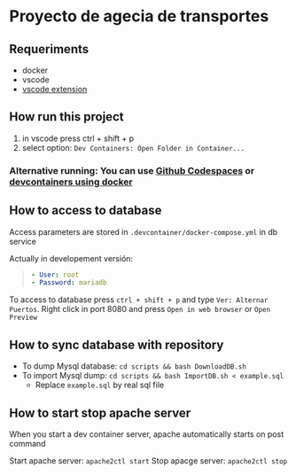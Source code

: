 # Proyecto de agecia de transportes

## Requeriments

- docker
- vscode
- [vscode extension](https://marketplace.visualstudio.com/items?itemName=ms-azuretools.vscode-docker)

## How run this project

1. in vscode press ctrl + shift + p
2. select option: `Dev Containers: Open Folder in Container...`

### Alternative running: You can use [Github Codespaces](https://github.com/features/codespaces) or [devcontainers using docker](https://code.visualstudio.com/docs/devcontainers/containers)

## How to access to database

Access parameters are stored in `.devcontainer/docker-compose.yml` in db service

Actually in developement versión:

> ```yaml
> - User: root
> - Password: mariadb
> ```

To access to database press `ctrl + shift + p` and type `Ver: Alternar Puertos`. Right click in port 8080 and press `Open in web browser` or `Open Preview`

## How to sync database with repository

- To dump Mysql database: `cd scripts && bash DownloadDB.sh`
- To import Mysql dump: `cd scripts && bash ImportDB.sh < example.sql`
    - Replace `example.sql` by real sql file

## How to start stop apache server

When you start a dev container server, apache automatically starts on post command

Start apache server: `apache2ctl start`
Stop apacge server: `apache2ctl stop`